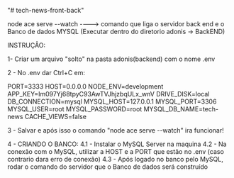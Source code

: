 "# tech-news-front-back" 


node ace serve --watch ----> comando que liga o servidor back end e o Banco de dados MYSQL (Executar dentro do diretorio adonis -> BackEND)

INSTRUÇÂO:

1- Criar um arquivo "solto" na pasta adonis(backend) com o nome .env

2 - No .env dar Ctrl+C em:

PORT=3333
HOST=0.0.0.0
NODE_ENV=development
APP_KEY=Im097Yj68tpyC93AwTVJhjzbqULx_wnV
DRIVE_DISK=local
DB_CONNECTION=mysql
MYSQL_HOST=127.0.0.1
MYSQL_PORT=3306
MYSQL_USER=root
MYSQL_PASSWORD=root
MYSQL_DB_NAME=tech-news
CACHE_VIEWS=false


3 - Salvar e após isso o comando "node ace serve --watch" ira funcionar!

4 - CRIANDO O BANCO:
4.1 - Instalar o MySQL Server na maquina
4.2 - Na conexão com o MySQL, utilizar a HOST e a PORT que estão no .env (caso contrario dara erro de conexão)
4.3 - Após logado no banco pelo MySQL, rodar o comando do servidor que o Banco de dados será construído
